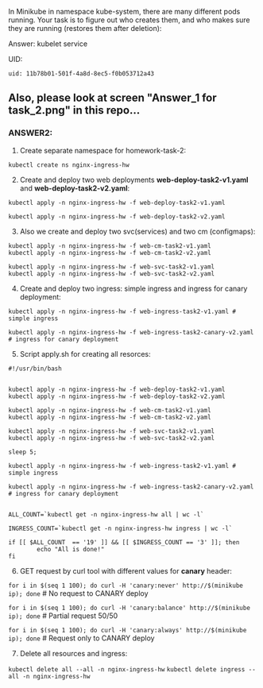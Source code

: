 In Minikube in namespace kube-system, there are many different pods running. Your task is to figure out who creates them, and who makes sure they are running (restores them after deletion):

Answer: kubelet service

UID:

`uid: 11b78b01-501f-4a8d-8ec5-f0b053712a43`

Also, please look at screen "Answer_1 for task_2.png" in this repo...
---

### ANSWER2:
1. Create separate namespace for homework-task-2:

`kubectl create ns nginx-ingress-hw`

2. Create and deploy two web deployments **web-deploy-task2-v1.yaml** and **web-deploy-task2-v2.yaml**:

```
kubectl apply -n nginx-ingress-hw -f web-deploy-task2-v1.yaml

kubectl apply -n nginx-ingress-hw -f web-deploy-task2-v2.yaml

```

3. Also we create and deploy two svc(services) and two cm (configmaps):

```
kubectl apply -n nginx-ingress-hw -f web-cm-task2-v1.yaml
kubectl apply -n nginx-ingress-hw -f web-cm-task2-v2.yaml

kubectl apply -n nginx-ingress-hw -f web-svc-task2-v1.yaml
kubectl apply -n nginx-ingress-hw -f web-svc-task2-v2.yaml
```

4. Create and deploy two ingress: simple ingress and ingress for canary deployment:

```
kubectl apply -n nginx-ingress-hw -f web-ingress-task2-v1.yaml # simple ingress

kubectl apply -n nginx-ingress-hw -f web-ingress-task2-canary-v2.yaml # ingress for canary deployment

```

5. Script apply.sh for creating all resorces:

```
#!/usr/bin/bash


kubectl apply -n nginx-ingress-hw -f web-deploy-task2-v1.yaml
kubectl apply -n nginx-ingress-hw -f web-deploy-task2-v2.yaml

kubectl apply -n nginx-ingress-hw -f web-cm-task2-v1.yaml
kubectl apply -n nginx-ingress-hw -f web-cm-task2-v2.yaml

kubectl apply -n nginx-ingress-hw -f web-svc-task2-v1.yaml
kubectl apply -n nginx-ingress-hw -f web-svc-task2-v2.yaml

sleep 5;

kubectl apply -n nginx-ingress-hw -f web-ingress-task2-v1.yaml # simple ingress

kubectl apply -n nginx-ingress-hw -f web-ingress-task2-canary-v2.yaml # ingress for canary deployment


ALL_COUNT=`kubectl get -n nginx-ingress-hw all | wc -l`

INGRESS_COUNT=`kubectl get -n nginx-ingress-hw ingress | wc -l`

if [[ $ALL_COUNT  == '19' ]] && [[ $INGRESS_COUNT == '3' ]]; then
        echo "All is done!"
fi

```

6. GET request by curl tool with different values for **canary** header:

`for i in $(seq 1 100); do curl -H 'canary:never' http://$(minikube ip); done` # No request to CANARY deploy

`for i in $(seq 1 100); do curl -H 'canary:balance' http://$(minikube ip); done` # Partial request 50/50

`for i in $(seq 1 100); do curl -H 'canary:always' http://$(minikube ip); done` # Request only to CANARY deploy


7. Delete all resources and ingress:

`kubectl delete all --all -n nginx-ingress-hw`
`kubectl delete ingress --all -n nginx-ingress-hw`
